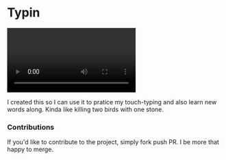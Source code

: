 # Typin

![](/static/typin-demo.webm)

I created this so I can use it to pratice my touch-typing and also learn new words along. Kinda like killing two birds with one stone.


### Contributions

If you'd like to contribute to the project, simply fork push PR. I be more that happy to merge.
